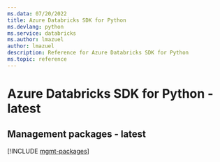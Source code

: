 ```yaml
---
ms.data: 07/20/2022
title: Azure Databricks SDK for Python
ms.devlang: python
ms.service: databricks
ms.author: lmazuel
author: lmazuel
description: Reference for Azure Databricks SDK for Python
ms.topic: reference
---
```

# Azure Databricks SDK for Python - latest

## Management packages - latest
[!INCLUDE [mgmt-packages](databricks-mgmt-index.md)]
